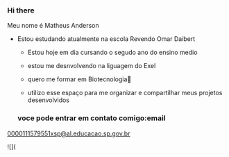 ### Hi there 

Meu nome é Matheus Anderson

- Estou estudando atualmente na escola Revendo Omar Daibert

  - Estou hoje em dia cursando o segudo ano do ensino medio
 
  - estou me desnvolvendo na liguagem do Exel
 
  - quero me formar em Biotecnologia🔬

  - utilizo esse espaço para me organizar e compartilhar meus projetos desenvolvidos
 
  ### voce pode entrar em contato comigo:email

0000111579551xsp@al.educacao.sp.gov.br

![](
